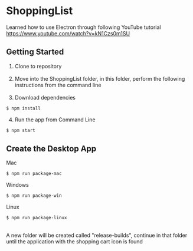 # ShoppingList
Learned how to use Electron through following YouTube tutorial https://www.youtube.com/watch?v=kN1Czs0m1SU

## Getting Started
1. Clone to repository
<br><br>
2. Move into the ShoppingList folder, in this folder, perform the following instructions from the command line
<br><br>
3. Download dependencies
```sh
$ npm install
```

4. Run the app from Command Line
```sh
$ npm start
```

## Create the Desktop App
Mac
```sh
$ npm run package-mac
```
Windows
```sh
$ npm run package-win
```
Linux
```sh
$ npm run package-linux
```
<br>
A new folder will be created called "release-builds", continue in that folder until the application with the shopping cart icon is found
